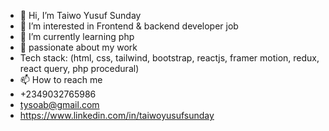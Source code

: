 - 👋 Hi, I’m Taiwo Yusuf Sunday
- 👀 I’m interested in Frontend & backend developer job
- 🌱 I’m currently learning php
- 💞️ passionate about my work 
- Tech stack: (html, css, tailwind, bootstrap, reactjs, framer motion, redux, react query, php procedural)
- 📫 How to reach me
-  +2349032765986
-  tysoab@gmail.com
-  https://www.linkedin.com/in/taiwoyusufsunday

<!---
tysoab/tysoab is a ✨ special ✨ repository because its `README.md` (this file) appears on your GitHub profile.
You can click the Preview link to take a look at your changes.
--->
